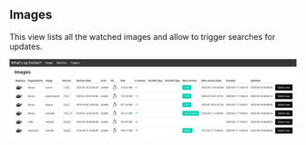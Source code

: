 ## Images

This view lists all the watched images and allow to trigger searches for updates.

![image](./images.png)